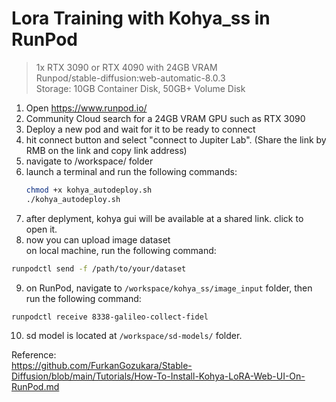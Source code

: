 # Lora Training with Kohya_ss in RunPod

> 1x RTX 3090 or RTX 4090 with 24GB VRAM  
> Runpod/stable-diffusion:web-automatic-8.0.3  
> Storage: 10GB Container Disk, 50GB+ Volume Disk  

1. Open https://www.runpod.io/
2. Community Cloud search for a 24GB VRAM GPU such as RTX 3090
3. Deploy a new pod and wait for it to be ready to connect
4. hit connect button and select "connect to Jupiter Lab". (Share the link by RMB on the link and copy link address)
5. navigate to /workspace/ folder
6. launch a terminal and run the following commands:
    ```bash
    chmod +x kohya_autodeploy.sh
    ./kohya_autodeploy.sh
    ```
7. after deplyment, kohya gui will be available at a shared link. click to open it.
8. now you can upload image dataset  
on local machine, run the following command:
```bash
runpodctl send -f /path/to/your/dataset
```
9. on RunPod, navigate to `/workspace/kohya_ss/image_input` folder, then run the following command:
```bash
runpodctl receive 8338-galileo-collect-fidel
```
10. sd model is located at `/workspace/sd-models/` folder. 

Reference:  
https://github.com/FurkanGozukara/Stable-Diffusion/blob/main/Tutorials/How-To-Install-Kohya-LoRA-Web-UI-On-RunPod.md